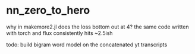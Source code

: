 # nn_zero_to_hero


why in makemore2.jl does the loss bottom out at 4?
the same code written with torch and flux consistently hits ~2.5ish


todo:
build bigram word model on the concatenated yt transcripts 